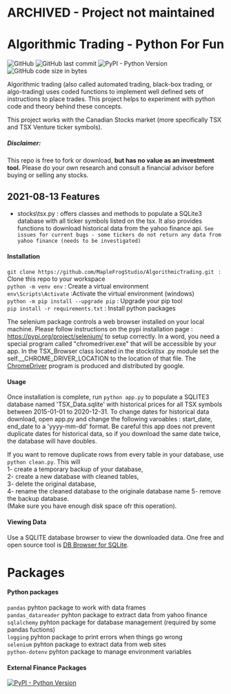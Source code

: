 # ARCHIVED - Project not maintained
  

# Algorithmic Trading - Python For Fun 

![GitHub](https://img.shields.io/github/license/MapleFrogStudio/AlgorithmicTrading?style=plastic)
![GitHub last commit](https://img.shields.io/github/last-commit/MapleFrogStudio/AlgorithmicTrading?style=plastic)
![PyPI - Python Version](https://img.shields.io/badge/python-3.4%2B-blue?color=blue&style=plastic)
![GitHub code size in bytes](https://img.shields.io/github/languages/code-size/MapleFrogStudio/AlgorithmicTrading?logo=github&style=plastic)  
  
  
Algorithmic trading (also called automated trading, black-box trading, or algo-trading) uses coded functions to implement well defined sets of instructions to place trades. This project helps to experiment with python code and theory behind these concepts.  

This project works with the Canadian Stocks market (more specifically TSX and TSX Venture ticker symbols).

##### Disclaimer:
This repo is free to fork or download, **but has no value as an investment tool.** 
Please do your own research and consult a financial advisor before buying or selling any stocks.

## 2021-08-13 Features
- stocks\tsx.py : offers classes and methods to populate a SQLite3 database with all ticker symbols listed on the tsx. It also provides functions to download historical data from the yahoo finance api.
` See issues for current bugs - some tickers do not return any data from yahoo finance (needs to be investigated) `  
 

#### Installation
`git clone https://github.com/MapleFrogStudio/AlgorithmicTrading.git ` : Clone this repo to your workspace  
` python -m venv env ` : Create a virtual environment  
` env\Scripts\Activate ` :Activate the virtual environment (windows)  
` python -m pip install --upgrade pip ` : Upgrade your pip tool  
` pip install -r requirements.txt ` : Install python packages  

The selenium package controls a web browser installed on your local machine. Please follow instructions on the pypi installation page : https://pypi.org/project/selenium/ to setup correctly. In a word, you need a special program called "chromedriver.exe" that will be accessible by your app. In the TSX_Browser class located in the stocks\tsx .py module set the self.__CHROME_DRIVER_LOCATION to the location of that file. The [ChromeDriver](https://sites.google.com/a/chromium.org/chromedriver/downloads) program is produced and distributed by google.

#### Usage
Once installation is complete, run ` python app.py ` to populate a SQLITE3 database named 'TSX_Data.sqlite' with historical prices for all TSX symbols between 2015-01-01 to 2020-12-31. 
To change dates for historical data download, open app.py and change the following varoables : start_date, end_date to a 'yyyy-mm-dd' format. Be careful this app does not prevent duplicate dates for historical data, so if you download the same date twice, the database will have doubles.  
  
If you want to remove duplicate rows from every table in your database, use ` python clean.py `. This will  
1- create a temporary backup of your database,  
2- create a new database with cleaned tables,  
3- delete the original database,  
4- rename the cleaned database to the originale database name 
5- remove the backup database.  
(Make sure you have enough disk space ofr this operation).


#### Viewing Data
Use a SQLITE database browser to view the downloaded data.
One free and open source tool is [DB Browser for SQLite](https://sqlitebrowser.org/).

# Packages
#### Python packages
` pandas ` pyhton package to work with data frames  
` pandas_datareader ` pyhton package to extract data from yahoo finance  
` sqlalchemy ` pyhton package for database management (required by some pandas fuctions)  
` logging ` pyhton package to print errors when things go wrong  
` selenium ` pyhton package to extract data from web sites  
` python-dotenv ` pyhton package to manage environment variables     

#### External Finance Packages
[![PyPI - Python Version](https://img.shields.io/pypi/pyversions/pandas-datareader?label=pandas-datareader&logo=pypi&style=plastic)](https://pypi.org/project/pandas-datareader/)  
